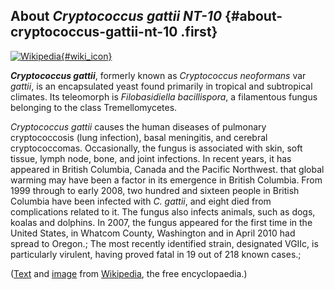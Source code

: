 About *Cryptococcus gattii NT-10* {#about-cryptococcus-gattii-nt-10 .first}
---------------------------------

[![Wikipedia](/img/wikipedia_logo_v2_en.png){#wiki_icon}](http://en.wikipedia.org/wiki/Cryptococcus_gattii)

***Cryptococcus gattii***, formerly known as *Cryptococcus neoformans*
var *gattii*, is an encapsulated yeast found primarily in tropical and
subtropical climates. Its teleomorph is *Filobasidiella bacillispora*, a
filamentous fungus belonging to the class Tremellomycetes.

*Cryptococcus gattii* causes the human diseases of pulmonary
cryptococcosis (lung infection), basal meningitis, and cerebral
cryptococcomas. Occasionally, the fungus is associated with skin, soft
tissue, lymph node, bone, and joint infections. In recent years, it has
appeared in British Columbia, Canada and the Pacific Northwest. that
global warming may have been a factor in its emergence in British
Columbia. From 1999 through to early 2008, two hundred and sixteen
people in British Columbia have been infected with *C. gattii*, and
eight died from complications related to it. The fungus also infects
animals, such as dogs, koalas and dolphins. In 2007, the fungus appeared
for the first time in the United States, in Whatcom County, Washington
and in April 2010 had spread to Oregon.; The most recently identified
strain, designated VGIIc, is particularly virulent, having proved fatal
in 19 out of 218 known cases.;

([Text](http://en.wikipedia.org/wiki/Cryptococcus_gattii) and
[image](https://commons.wikimedia.org/wiki/File:Cryptococcus_gattii_02.jpg)
from [Wikipedia](http://en.wikipedia.org/), the free encyclopaedia.)
